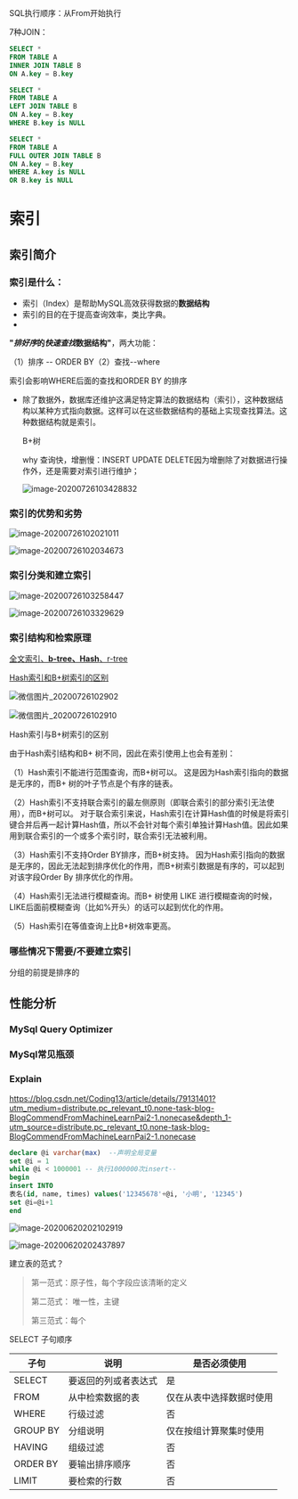 SQL执行顺序：从From开始执行

7种JOIN：

```SQL
SELECT * 
FROM TABLE A 
INNER JOIN TABLE B
ON A.key = B.key
```



```SQL
SELECT * 
FROM TABLE A
LEFT JOIN TABLE B
ON A.key = B.key
WHERE B.key is NULL
```



```SQL
SELECT * 
FROM TABLE A
FULL OUTER JOIN TABLE B
ON A.key = B.key
WHERE A.key is NULL
OR B.key is NULL
```

# 索引

## 索引简介

### 索引是什么：

- 索引（Index）是帮助MySQL高效获得数据的**数据结构**
- 索引的目的在于提高查询效率，类比字典。
- 

**"*排好序*的*快速查找*数据结构"**，两大功能：

（1）排序 -- ORDER BY（2）查找--where

索引会影响WHERE后面的查找和ORDER BY 的排序

- 除了数据外，数据库还维护这满足特定算法的数据结构（索引），这种数据结构以某种方式指向数据。这样可以在这些数据结构的基础上实现查找算法。这种数据结构就是索引。

  B+树

  

  

  why 查询快，增删慢：INSERT UPDATE DELETE因为增删除了对数据进行操作外，还是需要对索引进行维护；
  
  ![image-20200726103428832](C:\Users\Ester.L\AppData\Roaming\Typora\typora-user-images\image-20200726103428832.png)

### 索引的优势和劣势

![image-20200726102021011](C:\Users\Ester.L\AppData\Roaming\Typora\typora-user-images\image-20200726102021011.png)

![image-20200726102034673](C:\Users\Ester.L\AppData\Roaming\Typora\typora-user-images\image-20200726102034673.png)

### 索引分类和建立索引

![image-20200726103258447](C:\Users\Ester.L\AppData\Roaming\Typora\typora-user-images\image-20200726103258447.png)

![image-20200726103329629](C:\Users\Ester.L\AppData\Roaming\Typora\typora-user-images\image-20200726103329629.png)

### 索引结构和检索原理

[全文索引、**b-tree、Hash**、r-tree](https://blog.csdn.net/ZYC88888/article/details/81701712)

[Hash索引和B+树索引的区别](https://blog.csdn.net/Sophia_0331/article/details/105288057)

![微信图片_20200726102902](D:\E01Software\Typora\figs\微信图片_20200726102902.png)

![微信图片_20200726102910](D:\E01Software\Typora\figs\微信图片_20200726102910.png)

Hash索引与B+树索引的区别

由于Hash索引结构和B+ 树不同，因此在索引使用上也会有差别：

（1）Hash索引不能进行范围查询，而B+树可以。
这是因为Hash索引指向的数据是无序的，而B+ 树的叶子节点是个有序的链表。

（2）Hash索引不支持联合索引的最左侧原则（即联合索引的部分索引无法使用），而B+树可以。
对于联合索引来说，Hash索引在计算Hash值的时候是将索引键合并后再一起计算Hash值，所以不会针对每个索引单独计算Hash值。因此如果用到联合索引的一个或多个索引时，联合索引无法被利用。

（3）Hash索引不支持Order BY排序，而B+树支持。
因为Hash索引指向的数据是无序的，因此无法起到排序优化的作用，而B+树索引数据是有序的，可以起到对该字段Order By 排序优化的作用。

（4）Hash索引无法进行模糊查询。而B+ 树使用 LIKE 进行模糊查询的时候，LIKE后面前模糊查询（比如%开头）的话可以起到优化的作用。

（5）Hash索引在等值查询上比B+树效率更高。

### 哪些情况下需要/不要建立索引

分组的前提是排序的

## 性能分析

### MySql Query Optimizer

### MySql常见瓶颈

### Explain

https://blog.csdn.net/Coding13/article/details/79131401?utm_medium=distribute.pc_relevant_t0.none-task-blog-BlogCommendFromMachineLearnPai2-1.nonecase&depth_1-utm_source=distribute.pc_relevant_t0.none-task-blog-BlogCommendFromMachineLearnPai2-1.nonecase

```sql
declare @i varchar(max)  --声明全局变量
set @i = 1
while @i < 1000001 -- 执行1000000次insert--
begin
insert INTO
表名(id, name, times) values('12345678'+@i, '小明', '12345')
set @i=@i+1
end

```





![image-20200620202102919](C:\Users\Ester.L\AppData\Roaming\Typora\typora-user-images\image-20200620202102919.png)

![image-20200620202437897](C:\Users\Ester.L\AppData\Roaming\Typora\typora-user-images\image-20200620202437897.png)

建立表的范式？

> 第一范式：原子性，每个字段应该清晰的定义
>
> 第二范式： 唯一性，主键
>
> 第三范式：每个	

SELECT 子句顺序

| 子句     | 说明                 | 是否必须使用             |
| -------- | -------------------- | ------------------------ |
| SELECT   | 要返回的列或者表达式 | 是                       |
| FROM     | 从中检索数据的表     | 仅在从表中选择数据时使用 |
| WHERE    | 行级过滤             | 否                       |
| GROUP BY | 分组说明             | 仅在按组计算聚集时使用   |
| HAVING   | 组级过滤             | 否                       |
| ORDER BY | 要输出排序顺序       | 否                       |
| LIMIT    | 要检索的行数         | 否                       |

